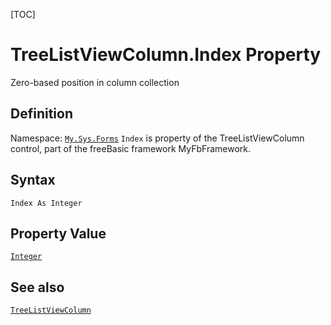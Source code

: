 [TOC]
# TreeListViewColumn.Index Property
Zero-based position in column collection
## Definition
Namespace: [`My.Sys.Forms`](My.Sys.Forms.md)
`Index` is property of the TreeListViewColumn control, part of the freeBasic framework MyFbFramework.
## Syntax
```freeBasic
Index As Integer
```
## Property Value
[`Integer`]("https://www.freebasic.net/wiki/KeyPgInteger")
## See also
[`TreeListViewColumn`](TreeListViewColumn.md)

